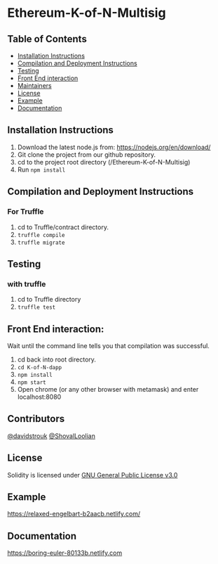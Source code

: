 # Ethereum-K-of-N-Multisig

## Table of Contents

- [Installation Instructions](#installation-instructions)
- [Compilation and Deployment Instructions](#compilation-and-deployment-instructions)
- [Testing](#testing)
- [Front End interaction](#front-end-interaction)
- [Maintainers](#maintainers)
- [License](#license)
- [Example](#example)
- [Documentation](#documentation)

## Installation Instructions
1. Download the latest node.js from: https://nodejs.org/en/download/
2. Git clone the project from our github repository.
3. cd to the project root directory (/Ethereum-K-of-N-Multisig)
4. Run `npm install`

## Compilation and Deployment Instructions
### For Truffle
1. cd to Truffle/contract directory.
2. `truffle compile`
3. `truffle migrate`

## Testing
### with truffle
1. cd to Truffle directory
2. `truffle test`

## Front End interaction:
Wait until the command line tells you that compilation was successful.
1. cd back into root directory.
2. `cd K-of-N-dapp`
3. `npm install`
4. `npm start`
2. Open chrome (or any other browser with metamask) and enter localhost:8080

## Contributors
[@davidstrouk](https://github.com/davidstrouk)
[@ShovalLoolian](https://github.com/ShovalLoolian)

## License
Solidity is licensed under [GNU General Public License v3.0](https://github.com/ethereum/solidity/blob/develop/LICENSE.txt)

## Example

https://relaxed-engelbart-b2aacb.netlify.com/

## Documentation

https://boring-euler-80133b.netlify.com
